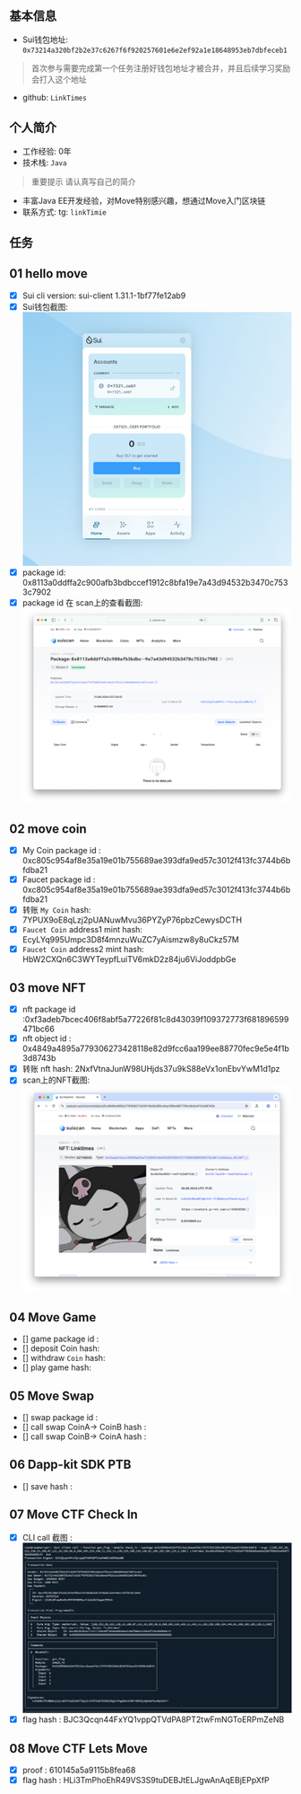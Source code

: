 ## 基本信息
- Sui钱包地址: `0x73214a320bf2b2e37c6267f6f920257601e6e2ef92a1e18648953eb7dbfeceb1`
> 首次参与需要完成第一个任务注册好钱包地址才被合并，并且后续学习奖励会打入这个地址
- github: `LinkTimes`

## 个人简介
- 工作经验: 0年
- 技术栈: `Java`
> 重要提示 请认真写自己的简介
- 丰富Java EE开发经验，对Move特别感兴趣，想通过Move入门区块链
- 联系方式: tg: `linkTimie` 

## 任务

##   01 hello move   
- [x] Sui cli version:  sui-client 1.31.1-1bf77fe12ab9
- [x] Sui钱包截图: ![Sui钱包截图](./images/wallet-scan.png)
- [x] package id: 0x8113a0ddffa2c900afb3bdbccef1912c8bfa19e7a43d94532b3470c7533c7902
- [x] package id 在 scan上的查看截图:![Scan截图](./images/hello-package.png)

##   02 move coin
- [x] My Coin package id :  0xc805c954af8e35a19e01b755689ae393dfa9ed57c3012f413fc3744b6bfdba21
- [x] Faucet package id : 0xc805c954af8e35a19e01b755689ae393dfa9ed57c3012f413fc3744b6bfdba21
- [x] 转账 `My Coin` hash: 7YPUX9oE8qLzj2pUANuwMvu36PYZyP76pbzCewysDCTH
- [x] `Faucet Coin` address1 mint hash: EcyLYq995Umpc3D8f4mnzuWuZC7yAismzw8y8uCkz57M
- [x] `Faucet Coin` address2 mint hash: HbW2CXQn6C3WYTeypfLuiTV6mkD2z84ju6ViJoddpbGe

##   03 move NFT
- [x] nft package id :0xf3adeb7bcec406f8abf5a77226f81c8d43039f109372773f681896599471bc66
- [x] nft object id :  0x4849a4895a779306273428118e82d9fcc6aa199ee88770fec9e5e4f1b3d8743b
- [x] 转账 nft  hash: 2NxfVtnaJunW98UHjds37u9kS88eVx1onEbvYwM1d1pz
- [x] scan上的NFT截图:![Scan截图](./images/nft-scan.png)

##   04 Move Game
- [] game package id :
- [] deposit Coin hash:
- [] withdraw `Coin` hash:
- [] play game hash:

##   05 Move Swap
- [] swap package id :
- [] call swap CoinA-> CoinB  hash :
- [] call swap CoinB-> CoinA  hash :

##   06 Dapp-kit SDK PTB
- [] save hash :

##   07 Move CTF Check In
- [x] CLI call 截图 : ![截图](./images/ctf-command.png)
- [x] flag hash : BJC3Qcqn44FxYQ1vppQTVdPA8PT2twFmNGToERPmZeNB

##   08 Move CTF Lets Move
- [x] proof :  610145a5a9115b8fea68
- [x] flag hash : HLi3TmPhoEhR49VS3S9tuDEBJtELJgwAnAqEBjEPpXfP
